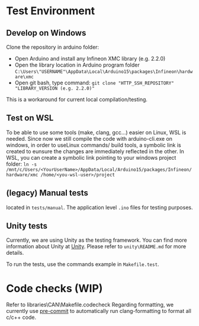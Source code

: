 # Test Environment

## Develop on Windows
Clone the repository in arduino folder:
- Open Arduino and install any Infineon XMC library (e.g. 2.2.0)
- Open the library location in Arduino program folder
`C:\Users\"USERNAME"\AppData\Local\Arduino15\packages\Infineon\hardware\xmc`
- Open git bash, type command:
`git clone "HTTP_SSH_REPOSITORY" "LIBRARY_VERSION (e.g. 2.2.0)"`

This is a workaround for current local compilation/testing.

## Test on WSL
To be able to use some tools (make, clang, gcc...) easier on Linux, WSL is needed.
Since now we still compile the code with arduino-cli.exe on windows, in order to useLinux commands/ build tools, a symbolic link is created to eunsure the changes are immediately reflected in the other. 
In WSL, you can create a symbolic link pointing to your windows project folder:
`ln -s /mnt/c/Users/<YourUserName>/AppData/Local/Arduino15/packages/Infineon/hardware/xmc /home/<you-wsl-user>/project`

## (legacy) Manual tests
located in `tests/manual`. The application level `.ino` files for testing purposes. 

## Unity tests

Currently, we are using Unity as the testing framework. You can find more information about Unity at [Unity](https://www.throwtheswitch.org/unity).
Please refer to `unity\README.md` for more details.

To run the tests, use the commands example in `Makefile.test`. 

# Code checks (WIP)
Refer to libraries\CAN\Makefile.codecheck
Regarding formatting, we currently use [pre-commit](https://pre-commit.com/) to automatically run clang-formatting to format all c/c++ code.
